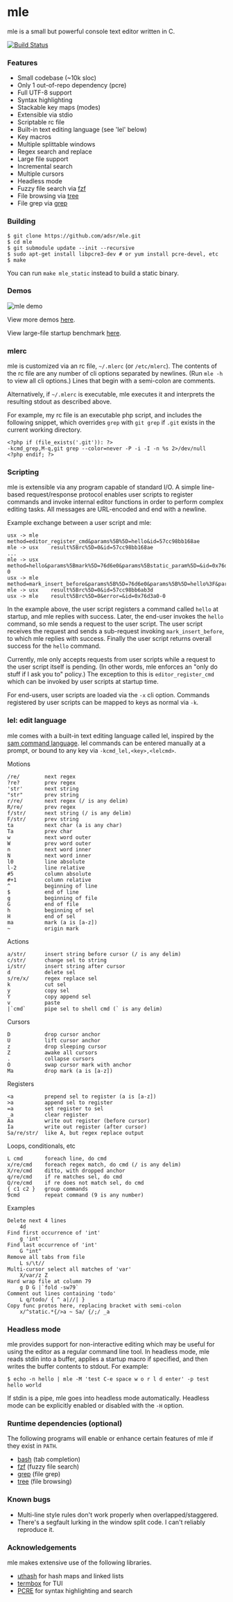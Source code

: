 # mle

mle is a small but powerful console text editor written in C.

[![Build Status](https://travis-ci.org/adsr/mle.svg?branch=master)](https://travis-ci.org/adsr/mle)

### Features

* Small codebase (~10k sloc)
* Only 1 out-of-repo dependency (pcre)
* Full UTF-8 support
* Syntax highlighting
* Stackable key maps (modes)
* Extensible via stdio
* Scriptable rc file
* Built-in text editing language (see 'lel' below)
* Key macros
* Multiple splittable windows
* Regex search and replace
* Large file support
* Incremental search
* Multiple cursors
* Headless mode
* Fuzzy file search via [fzf](https://github.com/junegunn/fzf)
* File browsing via [tree](http://mama.indstate.edu/users/ice/tree/)
* File grep via [grep](https://www.gnu.org/software/grep/)

### Building

    $ git clone https://github.com/adsr/mle.git
    $ cd mle
    $ git submodule update --init --recursive
    $ sudo apt-get install libpcre3-dev # or yum install pcre-devel, etc
    $ make

You can run `make mle_static` instead to build a static binary.

### Demos

![mle demo](http://i.imgur.com/7xGs8fM.gif)

View more demos [here](http://imgur.com/a/ZBmmQ).

View large-file startup benchmark [here](http://i.imgur.com/VGGMmGg.gif).

### mlerc

mle is customized via an rc file, `~/.mlerc` (or `/etc/mlerc`). The contents of
the rc file are any number of cli options separated by newlines. (Run `mle -h`
to view all cli options.) Lines that begin with a semi-colon are comments.

Alternatively, if `~/.mlerc` is executable, mle executes it and interprets the
resulting stdout as described above.

For example, my rc file is an executable php script, and includes the following
snippet, which overrides `grep` with `git grep` if `.git` exists in the current
working directory.

    <?php if (file_exists('.git')): ?>
    -kcmd_grep,M-q,git grep --color=never -P -i -I -n %s 2>/dev/null
    <?php endif; ?>

### Scripting

mle is extensible via any program capable of standard I/O. A simple
line-based request/response protocol enables user scripts to register commands
and invoke internal editor functions in order to perform complex editing tasks.
All messages are URL-encoded and end with a newline.

Example exchange between a user script and mle:

    usx -> mle    method=editor_register_cmd&params%5B%5D=hello&id=57cc98bb168ae
    mle -> usx    result%5Brc%5D=0&id=57cc98bb168ae
    ...
    mle -> usx    method=hello&params%5Bmark%5D=76d6e0&params%5Bstatic_param%5D=&id=0x76d3a0-0
    usx -> mle    method=mark_insert_before&params%5B%5D=76d6e0&params%5B%5D=hello%3F&params%5B%5D=5&id=57cc98bb6ab3d
    mle -> usx    result%5Brc%5D=0&id=57cc98bb6ab3d
    usx -> mle    result%5Brc%5D=0&error=&id=0x76d3a0-0

In the example above, the user script registers a command called `hello` at
startup, and mle replies with success. Later, the end-user invokes the `hello`
command, so mle sends a request to the user script. The user script receives the
request and sends a sub-request invoking `mark_insert_before`, to which mle
replies with success. Finally the user script returns overall success for the
`hello` command.

Currently, mle only accepts requests from user scripts while a request to the
user script itself is pending. (In other words, mle enforces an "only do stuff
if I ask you to" policy.) The exception to this is `editor_register_cmd` which
can be invoked by user scripts at startup time.

For end-users, user scripts are loaded via the `-x` cli option. Commands
registered by user scripts can be mapped to keys as normal via `-k`.

### lel: edit language

mle comes with a built-in text editing language called lel, inspired by the
[sam command language](http://doc.cat-v.org/bell_labs/sam_lang_tutorial/). lel
commands can be entered manually at a prompt, or bound to any key via
`-kcmd_lel,<key>,<lelcmd>`.

Motions

    /re/        next regex
    ?re?        prev regex
    'str'       next string
    "str"       prev string
    r/re/       next regex (/ is any delim)
    R/re/       prev regex
    f/str/      next string (/ is any delim)
    F/str/      prev string
    ta          next char (a is any char)
    Ta          prev char
    w           next word outer
    W           prev word outer
    n           next word inner
    N           next word inner
    l0          line absolute
    l-2         line relative
    #5          column absolute
    #+1         column relative
    ^           beginning of line
    $           end of line
    g           beginning of file
    G           end of file
    h           beginning of sel
    H           end of sel
    ma          mark (a is [a-z])
    ~           origin mark

Actions

    a/str/      insert string before cursor (/ is any delim)
    c/str/      change sel to string
    i/str/      insert string after cursor
    d           delete sel
    s/re/x/     regex replace sel
    k           cut sel
    y           copy sel
    Y           copy append sel
    v           paste
    |`cmd`      pipe sel to shell cmd (` is any delim)

Cursors

    D           drop cursor anchor
    U           lift cursor anchor
    z           drop sleeping cursor
    Z           awake all cursors
    .           collapse cursors
    O           swap cursor mark with anchor
    Ma          drop mark (a is [a-z])

Registers

    <a          prepend sel to register (a is [a-z])
    >a          append sel to register
    =a          set register to sel
    _a          clear register
    Aa          write out register (before cursor)
    Ia          write out register (after cursor)
    Sa/re/str/  like A, but regex replace output

Loops, conditionals, etc

    L cmd       foreach line, do cmd
    x/re/cmd    foreach regex match, do cmd (/ is any delim)
    X/re/cmd    ditto, with dropped anchor
    q/re/cmd    if re matches sel, do cmd
    Q/re/cmd    if re does not match sel, do cmd
    { c1 c2 }   group commands
    9cmd        repeat command (9 is any number)

Examples

    Delete next 4 lines
        4d
    Find first occurrence of 'int'
        g 'int'
    Find last occurrence of 'int'
        G "int"
    Remove all tabs from file
        L s/\t//
    Multi-cursor select all matches of 'var'
        X/var/z Z
    Hard wrap file at column 79
        g D G |`fold -sw79`
    Comment out lines containing 'todo'
        L q/todo/ { ^ a|//| }
    Copy func protos here, replacing bracket with semi-colon
        x/^static.*{/>a ~ Sa/ {/;/ _a

### Headless mode

mle provides support for non-interactive editing which may be useful for using
the editor as a regular command line tool. In headless mode, mle reads stdin
into a buffer, applies a startup macro if specified, and then writes the buffer
contents to stdout. For example:

    $ echo -n hello | mle -M 'test C-e space w o r l d enter' -p test
    hello world

If stdin is a pipe, mle goes into headless mode automatically. Headless mode can
be explicitly enabled or disabled with the `-H` option.

### Runtime dependencies (optional)

The following programs will enable or enhance certain features of mle if they
exist in `PATH`.

* [bash](https://www.gnu.org/software/bash/) (tab completion)
* [fzf](https://github.com/junegunn/fzf) (fuzzy file search)
* [grep](https://www.gnu.org/software/grep/) (file grep)
* [tree](http://mama.indstate.edu/users/ice/tree/) (file browsing)

### Known bugs

* Multi-line style rules don't work properly when overlapped/staggered.
* There's a segfault lurking in the window split code. I can't reliably
  reproduce it.

### Acknowledgements

mle makes extensive use of the following libraries.

* [uthash](https://troydhanson.github.io/uthash) for hash maps and linked lists
* [termbox](https://github.com/nsf/termbox) for TUI
* [PCRE](http://www.pcre.org/) for syntax highlighting and search
